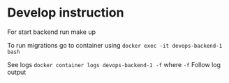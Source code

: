 # Develop instruction 

For start backend run make up

To run migrations go to container using `docker exec -it devops-backend-1 bash`

See logs `docker container logs devops-backend-1 -f` where `-f` Follow log output
